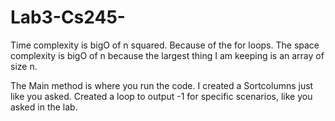 # Lab3-Cs245-

Time complexity is bigO of n squared. Because of the for loops. The space complexity is bigO of n because the largest thing I am keeping is an array of size n. 

The Main method is where you run the code. I created a Sortcolumns just like you asked. Created a loop to output -1 for specific scenarios, like you asked in the lab. 
